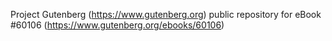Project Gutenberg (https://www.gutenberg.org) public repository for eBook #60106 (https://www.gutenberg.org/ebooks/60106)

